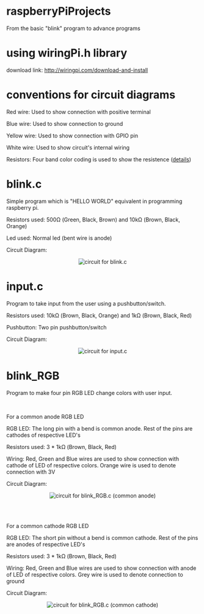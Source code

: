 # raspberryPiProjects
From the basic "blink" program to advance programs

# using wiringPi.h library
download link: http://wiringpi.com/download-and-install

# conventions for circuit diagrams

Red wire:     Used to show connection with positive terminal

Blue wire:    Used to show connection to ground

Yellow wire:  Used to show connection with GPIO pin

White wire:   Used to show circuit's internal wiring 

Resistors:    Four band color coding is used to show the resistence (<a href="http://www.circuitstoday.com/resistor-color-code-chart">details</a>)


# blink.c
Simple program which is "HELLO WORLD" equivalent in programming raspberry pi.

Resistors used: 500Ω (Green, Black, Brown) and 10kΩ (Brown, Black, Orange)

Led used: Normal led (bent wire is anode)

Circuit Diagram:

<p align="center">
  <img src="https://raw.githubusercontent.com/sangar-happy/raspberryPiProjects/fBranch/circuit_diagrams/blink.c.png" title="circuit for blink.c">
</p>


# input.c
Program to take input from the user using a pushbutton/switch.

Resistors used: 10kΩ (Brown, Black, Orange) and 1kΩ (Brown, Black, Red)


Pushbutton: Two pin pushbutton/switch

Circuit Diagram:

<p align="center">
  <img src="https://raw.githubusercontent.com/sangar-happy/raspberryPiProjects/fBranch/circuit_diagrams/input.c.png" title="circuit for input.c">
</p>

# blink_RGB
Program to make four pin RGB LED change colors with user input.

</br>

For a common anode RGB LED

RGB LED: The long pin with a bend is common anode. Rest of the pins are cathodes of respective LED's

Resistors used: 3 * 1kΩ (Brown, Black, Red)

Wiring: Red, Green and Blue wires are used to show connection with cathode of LED of respective colors. Orange wire is used to denote connection with 3V

Circuit Diagram:

<p align="center">
  <img src="https://raw.githubusercontent.com/sangar-happy/raspberryPiProjects/fBranch/circuit_diagrams/blink_RGB.c_commonAnode.png" title="circuit for blink_RGB.c (common anode)">
</p>

</br></br>

For a common cathode RGB LED

RGB LED: The short pin without a bend is common cathode. Rest of the pins are anodes of respective LED's

Resistors used: 3 * 1kΩ (Brown, Black, Red)

Wiring: Red, Green and Blue wires are used to show connection with anode of LED of respective colors. Grey wire is used to denote connection to ground

Circuit Diagram:

<p align="center">
  <img src="https://raw.githubusercontent.com/sangar-happy/raspberryPiProjects/fBranch/circuit_diagrams/blink_RGB.c_commonCathode.png" title="circuit for blink_RGB.c (common cathode)">
</p>
